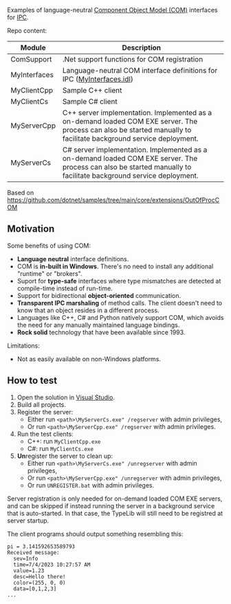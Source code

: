 Examples of language-neutral [Component Object Model (COM)](https://learn.microsoft.com/en-us/windows/win32/com/the-component-object-model) interfaces for [IPC](https://en.wikipedia.org/wiki/Inter-process_communication).

Repo content:

| Module       | Description                                 |
|--------------|---------------------------------------------|
| ComSupport   | .Net support functions for COM registration |
| MyInterfaces | Language-neutral COM interface definitions for IPC ([MyInterfaces.idl](MyInterfaces/MyInterfaces.idl)) |
| MyClientCpp  | Sample C++ client |
| MyClientCs   | Sample C# client |
| MyServerCpp  | C++ server implementation. Implemented as a on-demand loaded COM EXE server. The process can also be started manually to facilitate background service deployment. |
| MyServerCs   | C# server implementation. Implemented as a on-demand loaded COM EXE server. The process can also be started manually to facilitate background service deployment. |

Based on https://github.com/dotnet/samples/tree/main/core/extensions/OutOfProcCOM


## Motivation
Some benefits of using COM:
* **Language neutral** interface definitions.
* COM is **in-built in Windows**. There's no need to install any additional "runtime" or "brokers".
* Suport for **type-safe** interfaces where type mismatches are detected at compile-time instead of run-time.
* Support for bidirectional **object-oriented** communication.
* **Transparent IPC marshaling** of method calls. The client doesn't need to know that an object resides in a different process.
* Languages like C++, C# and Python natively support COM, which avoids the need for any manually maintained language bindings.
* **Rock solid** technology that have been available since 1993.

Limitations:
* Not as easily available on non-Windows platforms.


## How to test
1. Open the solution in [Visual Studio](https://visualstudio.microsoft.com/).
1. Build all projects.
1. Register the server:
    * Either run `<path>\MyServerCs.exe" /regserver`  with admin privileges,
    * Or run `<path>\MyServerCpp.exe" /regserver`  with admin privileges.
1. Run the test clients:
    * C++: run `MyClientCpp.exe`
    * C#: run `MyClientCs.exe`
1. **Un**register the server to clean up:
    * Either run `<path>\MyServerCs.exe" /unregserver` with admin privileges,
    * Or run `<path>\MyServerCpp.exe" /unregserver`  with admin privileges,
    * Or run `UNREGISTER.bat` with admin privileges.

Server registration is only needed for on-demand loaded COM EXE servers, and can be skipped if instead running the server in a background service that is auto-started. In that case, the TypeLib will still need to be registred at server startup.

The client programs should output something resembling this:
```
pi = 3.141592653589793
Received message:
  sev=Info
  time=7/4/2023 10:27:57 AM
  value=1.23
  desc=Hello there!
  color=(255, 0, 0)
  data=[0,1,2,3]
...
```
